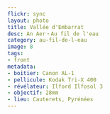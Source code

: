 ```yaml
---
flickr: sync
layout: photo
title: Vallée d'Embarrat
desc: An Aer・Au fil de l'eau
category: au-fil-de-l-eau
image: 8
tags:
- front
metadata:
- boitier: Canon AL-1
- pellicule: Kodak Tri-X 400
- révélateur: Ilford Ilfosol 3
- objectif: 28mm
- lieu: Cauterets, Pyrénées
---
```

